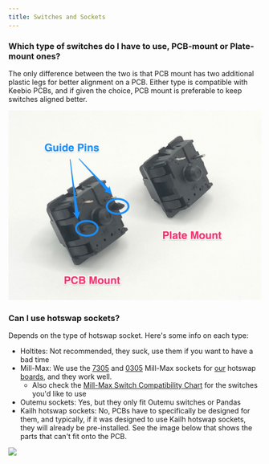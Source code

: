 ```yaml
---
title: Switches and Sockets
---
```


### Which type of switches do I have to use, PCB-mount or Plate-mount ones?

The only difference between the two is that PCB mount has two additional plastic legs for better alignment on a PCB. Either type is compatible with Keebio PCBs, and if given the choice, PCB mount is preferable to keep switches aligned better.

![](./../assets/images/misc/switch-mount.jpg)

### Can I use hotswap sockets?

Depends on the type of hotswap socket. Here's some info on each type:

+ Holtites: Not recommended, they suck, use them if you want to have a bad time
+ Mill-Max: We use the [7305](https://keeb.io/products/mill-max-hotswap-sockets?variant=32377091096670) and [0305](https://keeb.io/products/mill-max-hotswap-sockets?variant=32377167511646) Mill-Max sockets for [our](https://keeb.io/products/mill-max-hotswap-sockets?_pos=1&_sid=9beee6bc3&_ss=r) hotswap [boards](https://keeb.io/products/iris-keyboard-pre-built?_pos=2&_sid=9beee6bc3&_ss=r), and they work well.
    + Also check the [Mill-Max Switch Compatibility Chart](https://docs.google.com/spreadsheets/d/1NhrXy6k88eY9bBqVuPWTAGW2q3GzszJ1JH-zuuGQ-iU/edit#gid=0) for the switches you'd like to use
+ Outemu sockets: Yes, but they only fit Outemu switches or Pandas
+ Kailh hotswap sockets: No, PCBs have to specifically be designed for them, and typically, if it was designed to use Kailh hotswap sockets, they will already be pre-installed. See the image below that shows the parts that can't fit onto the PCB.

![](https://i.imgur.com/jowodfJ.png)
